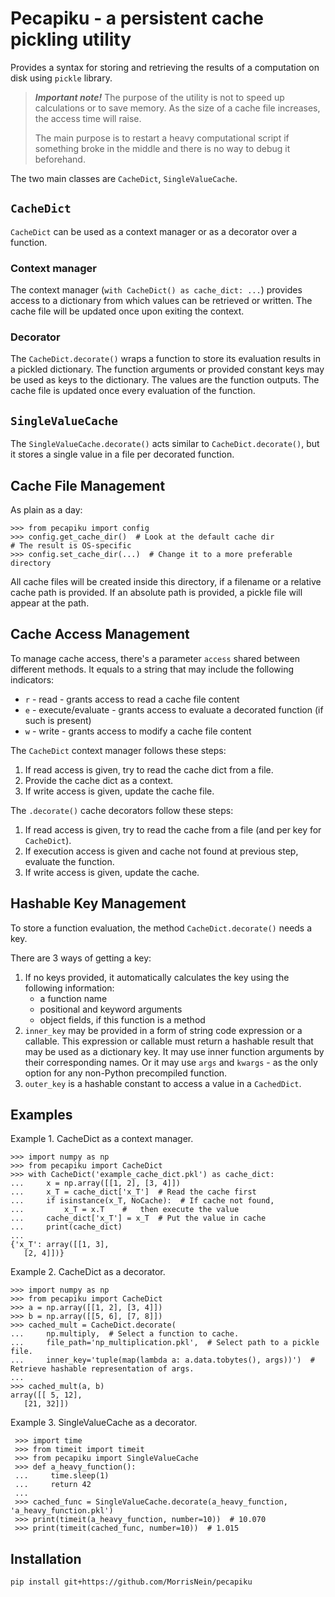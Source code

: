 # Pecapiku - a persistent cache pickling utility

Provides a syntax for storing and retrieving the results of a computation on disk using `pickle` library.

> ***Important note!*** The purpose of the utility is not to speed up calculations or to save memory. As the size
of a cache file increases, the access time will raise.
> 
> The main purpose is to restart a heavy computational script if something broke in the middle and there is no way to debug it
beforehand.

The two main classes are `CacheDict`, `SingleValueCache`.

## `CacheDict`

`CacheDict` can be used as a context manager or as a decorator over a function.

### Context manager

The context manager (`with CacheDict() as cache_dict: ...`) provides access to a dictionary from which values can be
retrieved or written. The cache file will be updated once upon exiting the context.

### Decorator

The `CacheDict.decorate()` wraps a function to store its evaluation results in a pickled dictionary. The function
arguments or provided constant keys may be used as keys to the dictionary. The values are the function outputs. The
cache file is updated once every evaluation of the function.

## `SingleValueCache`

The `SingleValueCache.decorate()` acts similar to `CacheDict.decorate()`, but it stores a single value in a file per
decorated function.

## Cache File Management

As plain as a day:

    >>> from pecapiku import config
    >>> config.get_cache_dir()  # Look at the default cache dir
    # The result is OS-specific
    >>> config.set_cache_dir(...)  # Change it to a more preferable directory

All cache files will be created inside this directory, if a filename or a relative cache path is provided.
If an absolute path is provided, a pickle file will appear at the path.

## Cache Access Management

To manage cache access, there's a parameter `access` shared between different methods.
It equals to a string that may include the following indicators:

- ``r`` - read - grants access to read a cache file content
- ``e`` - execute/evaluate - grants access to evaluate a decorated function (if such is present)
- ``w`` - write - grants access to modify a cache file content

The `CacheDict` context manager follows these steps:

1. If read access is given, try to read the cache dict from a file.
2. Provide the cache dict as a context.
3. If write access is given, update the cache file.

The `.decorate()` cache decorators follow these steps:

1. If read access is given, try to read the cache from a file (and per key for `CacheDict`).
2. If execution access is given and cache not found at previous step, evaluate the function.
3. If write access is given, update the cache.

## Hashable Key Management

To store a function evaluation, the method `CacheDict.decorate()` needs a key.

There are 3 ways of getting a key:

1. If no keys provided, it automatically calculates the key using the following information:
    - a function name
    - positional and keyword arguments
    - object fields, if this function is a method
2. `inner_key` may be provided in a form of string code expression or a callable.
This expression or callable must return a hashable result that may be used as a dictionary key.
It may use inner function arguments by their corresponding names.
Or it may use `args` and `kwargs` - as the only option for any non-Python precompiled function.
3. `outer_key` is a hashable constant to access a value in a `CachedDict`.

 ## Examples

 Example 1. CacheDict as a context manager.

    >>> import numpy as np
    >>> from pecapiku import CacheDict
    >>> with CacheDict('example_cache_dict.pkl') as cache_dict:
    ...     x = np.array([[1, 2], [3, 4]])
    ...     x_T = cache_dict['x_T']  # Read the cache first
    ...     if isinstance(x_T, NoCache):  # If cache not found,
    ...         x_T = x.T    #   then execute the value
    ...     cache_dict['x_T'] = x_T  # Put the value in cache
    ...     print(cache_dict)
    ...
    {'x_T': array([[1, 3],
       [2, 4]])}

 Example 2. CacheDict as a decorator.

    >>> import numpy as np
    >>> from pecapiku import CacheDict
    >>> a = np.array([[1, 2], [3, 4]])
    >>> b = np.array([[5, 6], [7, 8]])
    >>> cached_mult = CacheDict.decorate(
    ...     np.multiply,  # Select a function to cache.
    ...     file_path='np_multiplication.pkl',  # Select path to a pickle file.
    ...     inner_key='tuple(map(lambda a: a.data.tobytes(), args))')  # Retrieve hashable representation of args.
    ...
    >>> cached_mult(a, b)
    array([[ 5, 12],
       [21, 32]])

Example 3. SingleValueCache as a decorator.

     >>> import time
     >>> from timeit import timeit
     >>> from pecapiku import SingleValueCache
     >>> def a_heavy_function():
     ...     time.sleep(1)
     ...     return 42
     ...
     >>> cached_func = SingleValueCache.decorate(a_heavy_function, 'a_heavy_function.pkl')
     >>> print(timeit(a_heavy_function, number=10))  # 10.070
     >>> print(timeit(cached_func, number=10))  # 1.015

## Installation

`pip install git+https://github.com/MorrisNein/pecapiku`

